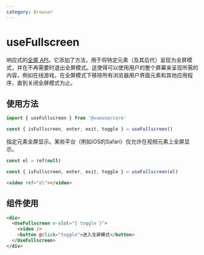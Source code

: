 ```yaml
---
category: Browser
---
```


# useFullscreen

响应式的[全屏 API](https://developer.mozilla.org/en-US/docs/Web/API/Fullscreen_API)。它添加了方法，用于将特定元素（及其后代）呈现为全屏模式，并在不再需要时退出全屏模式。这使得可以使用用户的整个屏幕来呈现所需的内容，例如在线游戏，在全屏模式下移除所有浏览器用户界面元素和其他应用程序，直到关闭全屏模式为止。

## 使用方法

```js
import { useFullscreen } from '@vueuse/core'

const { isFullscreen, enter, exit, toggle } = useFullscreen()
```

指定元素全屏显示。某些平台（例如iOS的Safari）仅允许在视频元素上全屏显示。

```ts
const el = ref(null)

const { isFullscreen, enter, exit, toggle } = useFullscreen(el)
```

```html
<video ref="el"></video>
```

## 组件使用

```html
<div>
  <UseFullscreen v-slot="{ toggle }">
    <video />
    <button @click="toggle">进入全屏模式</button>
  </UseFullscreen>
</div>
```
